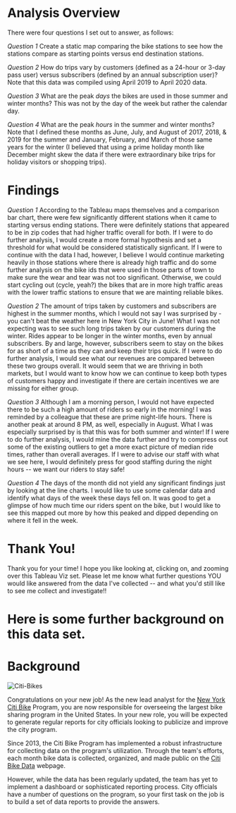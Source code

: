 # Analysis Overview
There were four questions I set out to answer, as follows:

*Question 1*
Create a static map comparing the bike stations to see how the stations compare as starting points versus end destination stations.

*Question 2*
How do trips vary by customers (defined as a 24-hour or 3-day pass user) versus subscribers (defined by an annual subscription user)?
Note that this data was compiled using April 2019 to April 2020 data. 

*Question 3*
What are the peak *days* the bikes are used in those summer and winter months? 
This was not by the day of the week but rather the calendar day.

*Question 4* 
What are the peak *hours* in the summer and winter months?
Note that I defined these months as June, July, and August of 2017, 2018, & 2019 for the summer and January, February, and March of those same years for the winter (I believed that using a prime holiday month like December might skew the data if there were extraordinary bike trips for holiday visitors or shopping trips).


# Findings

*Question 1*
According to the Tableau maps themselves and a comparison bar chart, there were few significantly different stations when it came to starting versus ending stations. There were definitely stations that appeared to be in zip codes that had higher traffic overall for both. If I were to do further analysis, I would create a more formal hypothesis and set a threshold for what would be considered statistically signficant. If I were to continue with the data I had, however, I believe I would continue marketing heavily in those stations where there is already high traffic and do some further analysis on the bike ids that were used in those parts of town to make sure the wear and tear was not too significant. Otherwise, we could start cycling out (cycle, yeah?) the bikes that are in more high traffic areas with the lower traffic stations to ensure that we are mainting reliable bikes.

*Question 2*
The amount of trips taken by customers and subscribers are highest in the summer months, which I would not say I was surprised by - you can't beat the weather here in New York City in June! What I was not expecting was to see such long trips taken by our customers during the winter. Rides appear to be longer in the winter months, even by annual subscribers. By and large, however, subscribers seem to stay on the bikes for as short of a time as they can and keep their trips quick. If I were to do further analysis, I would see what our revenues are compared between these two groups overall. It would seem that we are thriving in both markets, but I would want to know how we can continue to keep both types of customers happy and investigate if there are certain incentives we are missing for either group. 

*Question 3*
Although I am a morning person, I would not have expected there to be such a high amount of riders so early in the morning! I was reminded by a colleague that these are prime night-life hours. There is another peak at around 8 PM, as well, especially in August. What I was especially surprised by is that this was for both summer and winter! If I were to do further analysis, I would mine the data further and try to compress out some of the existing outliers to get a more exact picture of median ride times, rather than overall averages. If I were to advise our staff with what we see here, I would definitely press for good staffing during the night hours -- we want our riders to stay safe! 

*Question 4* 
The days of the month did not yield any significant findings just by looking at the line charts. I would like to use some calendar data and identify what days of the week these days fell on. It was good to get a glimpse of how much time our riders spent on the bike, but I would like to see this mapped out more by how this peaked and dipped depending on where it fell in the week.

# Thank You!
Thank you for your time! I hope you like looking at, clicking on, and zooming over this Tableau Viz set. Please let me know what further questions YOU would like answered from the data I've collected -- and what you'd still like to see me collect and investigate!!



# Here is some further background on this data set. 

# Background

![Citi-Bikes](Images/citi-bike-station-bikes.jpg)

Congratulations on your new job! As the new lead analyst for the [New York Citi Bike](https://en.wikipedia.org/wiki/Citi_Bike) Program, you are now responsible for overseeing the largest bike sharing program in the United States. In your new role, you will be expected to generate regular reports for city officials looking to publicize and improve the city program.

Since 2013, the Citi Bike Program has implemented a robust infrastructure for collecting data on the program's utilization. Through the team's efforts, each month bike data is collected, organized, and made public on the [Citi Bike Data](https://www.citibikenyc.com/system-data) webpage.

However, while the data has been regularly updated, the team has yet to implement a dashboard or sophisticated reporting process. City officials have a number of questions on the program, so your first task on the job is to build a set of data reports to provide the answers.